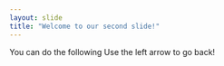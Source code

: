 ```yaml
---
layout: slide
title: "Welcome to our second slide!"
---
```

You can do the following
Use the left arrow to go back!
